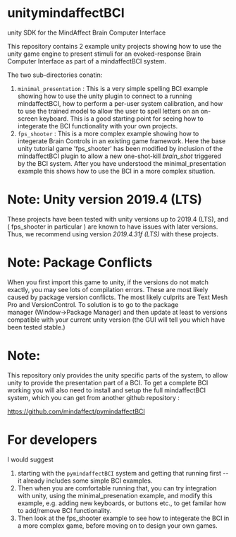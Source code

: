 # unitymindaffectBCI
unity SDK for the MindAffect Brain Computer Interface

This repository contains 2 example unity projects showing how to use the unity game engine to present stimuli for an evoked-response Brain Computer Interface as part of a mindaffectBCI system.

The two sub-directories conatin:
 1. `minimal_presentation` : This is a very simple spelling BCI example showing how to use the unity plugin to connect to a running mindaffectBCI, how to perform a per-user system calibration, and how to use the trained model to allow the user to spell letters on an on-screen keyboard.   This is a good starting point for seeing how to integerate the BCI functionality with your own projects.
 2. `fps_shooter` : This is a more complex example showing how to integerate Brain Controls in an existing game framework.  Here the base unity tutorial game 'fps_shooter' has been modified by inclusion of the mindaffectBCI plugin to allow a new one-shot-kill *brain_shot* triggered by the BCI system.  After you have understood the minimal_presentation example this shows how to use the BCI in a more complex situation. 

# Note: Unity version 2019.4 (LTS)
These projects have been tested with unity versions up to 2019.4 (LTS), and ( fps_shooter in particular ) are known to have issues with later versions.   Thus, we recommend using version _2019.4.31f (LTS)_ with these projects.

# Note: Package Conflicts
When you first import this game to unity, if the versions do not match exactly, you may see lots of compilation errors.  These are most likely caused by package version conflicts.  The most likely culprits are Text Mesh Pro and VersionControl.   To solution is to go to the package manager (Window->Package Manager) and then update at least to versions compatible with your current unity version (the GUI will tell you which have been tested stable.)

# Note:
This repository only provides the unity specific parts of the system, to allow unity to provide the presentation part of a BCI.   To get a complete BCI working you will also need to install and setup the full mindaffectBCI system, which you can get from another github repository :

https://github.com/mindaffect/pymindaffectBCI

# For developers
I would suggest
 1. starting with the `pymindaffectBCI` system and getting that running first -- it already includes some simple BCI examples.   
 2. Then when you are comfortable running that, you can try integration with unity, using the minimal_presenation example, and modify this example, e.g. adding new keyboards, or buttons etc., to get familar how to add/remove BCI functionality.
 3. Then look at the fps_shooter example to see how to integerate the BCI in a more complex game, before moving on to design your own games.
